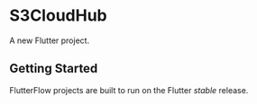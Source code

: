 # S3CloudHub

A new Flutter project.

## Getting Started

FlutterFlow projects are built to run on the Flutter _stable_ release.
